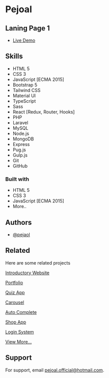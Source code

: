 # Pejoal

## Laning Page 1

- [Live Demo](https://pejoal.000webhostapp.com/demo%201/)

## Skills

- HTML 5
- CSS 3
- JavaScript [ECMA 2015]
- Bootstrap 5
- Tailwind CSS
- Material UI
- TypeScript
- Sass
- React [Redux, Router, Hooks]
- PHP
- Laravel
- MySQL
- Node.js
- MongoDB
- Express
- Pug.js
- Gulp.js
- Git
- GitHub

### Built with

- HTML 5
- CSS 3
- JavaScript [ECMA 2015]
- More..

## Authors

- [@pejaol](https://www.github.com/pejoal)

## Related

Here are some related projects

[Introductory Website](https://pejoal.000webhostapp.com/)

[Portfolio](https://pejoal.000webhostapp.com/night_mode/)

[Quiz App](https://pejoal.000webhostapp.com/quiz/)

[Carousel](https://pejoal.000webhostapp.com/carousel/)

[Auto Complete](https://pejoal.000webhostapp.com/auto_complete/)

[Shop App](https://pejoal.000webhostapp.com/shop/)

[Login System](https://pejoal.000webhostapp.com/login_system/)

[View More...](https://pejoal.000webhostapp.com/)

## Support

For support, email pejoal.official@hotmail.com.
